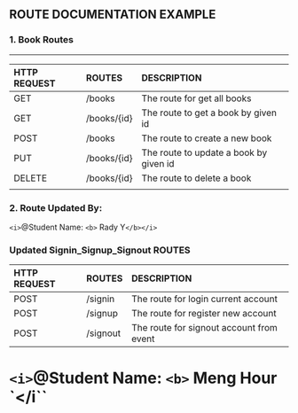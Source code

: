 ## ROUTE DOCUMENTATION EXAMPLE

### 1. Book Routes

---

| HTTP REQUEST | ROUTES      | DESCRIPTION                            |
| :----------- | :---------- | :------------------------------------- |
| GET          | /books      | The route for get all books            |
| GET          | /books/{id} | The route to get a book by given id    |
| POST         | /books      | The route to create a new book         |
| PUT          | /books/{id} | The route to update a book by given id |
| DELETE       | /books/{id} | The route to delete a book             |
|              |             |                                        |

### 2. Route Updated By:



`<i>`@Student Name: `<b>` Rady Y`</b></i>`

### Updated Signin_Signup_Signout ROUTES

| HTTP REQUEST | ROUTES   | DESCRIPTION                              |
| :----------- | :------- | :--------------------------------------- |
| POST         | /signin  | The route for login current account      |
| POST         | /signup  | The route for register new account       |
| POST         | /signout | The route for signout account from event |

`<i>`@Student Name: `<b>` Meng Hour `</b></i``
===========================
